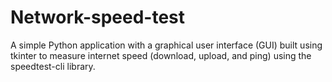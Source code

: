 # Network-speed-test
A simple Python application with a graphical user interface (GUI) built using tkinter to measure internet speed (download, upload, and ping) using the speedtest-cli library.
